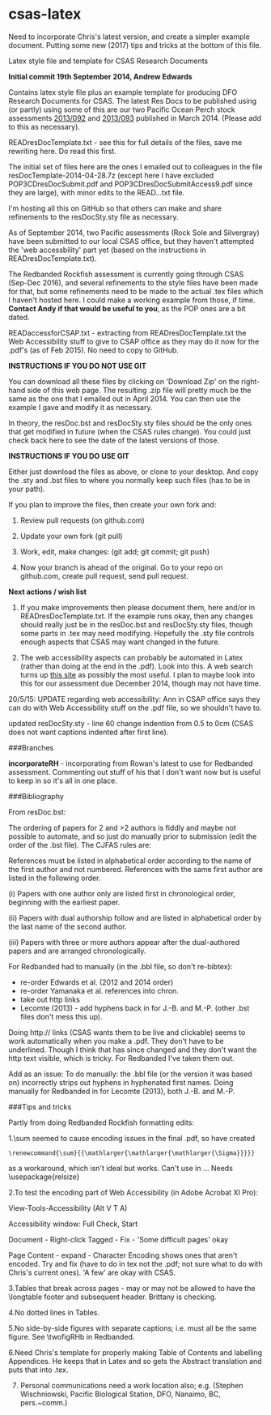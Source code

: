 csas-latex
==========

Need to incorporate Chris's latest version, and create a simpler example document. Putting some new (2017) tips and tricks at the bottom of this file. 

Latex style file and template for CSAS Research Documents

__Initial commit 19th September 2014, Andrew Edwards__

Contains latex style file plus an example template for producing DFO Research Documents for CSAS. The latest Res Docs to be published using (or partly) using some of this are our two Pacific Ocean Perch stock assessments [2013/092](http://www.dfo-mpo.gc.ca/csas-sccs/publications/resdocs-docrech/2013/2013_092-eng.html) and [2013/093](http://www.dfo-mpo.gc.ca/csas-sccs/publications/resdocs-docrech/2013/2013_093-eng.html) published in March 2014. (Please add to this as necessary).

READresDocTemplate.txt - see this for full details of the files, save me rewriting here. Do read this first.

The initial set of files here are the ones I emailed out to colleagues in the file resDocTemplate-2014-04-28.7z (except here I have excluded POP3CDresDocSubmit.pdf and POP3CDresDocSubmitAccess9.pdf since they are large), with minor edits to the READ...txt file.

I'm hosting all this on GitHub so that others can make and share refinements to the resDocSty.sty file as necessary.

As of September 2014, two Pacific assessments (Rock Sole and Silvergray) have been submitted to our local CSAS office, but they haven't attempted the 'web accessbility' part yet (based on the instructions in READresDocTemplate.txt). 

The Redbanded Rockfish assessment is currently going through CSAS (Sep-Dec 2016), and several refinements to the style files have been made for that, but some refinements need to be made to the actual .tex files which I haven't hosted here. I could make a working example from those, if time. **Contact Andy if that would be useful to you**, as the POP ones are a bit dated.

READaccessforCSAP.txt - extracting from READresDocTemplate.txt the Web Accessibility stuff to give to CSAP office as they may do it now for the .pdf's (as of Feb 2015). No need to copy to GitHub.

__INSTRUCTIONS IF YOU DO NOT USE GIT__

You can download all these files by clicking on 'Download Zip' on the right-hand side of this web page. The resulting .zip file will pretty much be the same as the one that I emailed out in April 2014. You can then use the example I gave and modify it as necessary.

In theory, the resDoc.bst and resDocSty.sty files should be the only ones that get modified in future (when the CSAS rules change). You could just check back here to see the date of the latest versions of those. 

__INSTRUCTIONS IF YOU DO USE GIT__

Either just download the files as above, or clone to your desktop. And copy the .sty and .bst files to where you normally keep such files (has to be in your path).

If you plan to improve the files, then create your own fork and:

1) Review pull requests (on github.com)

2) Update your own fork (git pull)

3) Work, edit, make changes: (git add; git commit; git push)

4) Now your branch is ahead of the original. Go to your repo on github.com, create pull request, send pull request.

__Next actions / wish list__

1. If you make improvements then please document them, here and/or in READresDocTemplate.txt. If the example runs okay, then any changes should really just be in the resDoc.bst and resDocSty.sty files, though some parts in .tex may need modifying. Hopefully the .sty file controls enough aspects that CSAS may want changed in the future.

2. The web accessibility aspects can probably be automated in Latex (rather than doing at the end in the .pdf). Look into this. A web search turns up 
[this site](http://tex.stackexchange.com/questions/124291/revisiting-producing-structured-pdfs-from-latex) as possibly the most useful. I plan to maybe look into this for our assessment due December 2014, though may not have time. 

20/5/15: UPDATE regarding web accessibility: Ann in CSAP office says they can do with Web Accessibility stuff on the .pdf file, so we shouldn't have to.

updated resDocSty.sty - line 60 change indention from 0.5 to 0cm (CSAS does not want captions indented after first line). 

###Branches

**incorporateRH** - incorporating from Rowan's latest to use for Redbanded assessment. Commenting out stuff of his that I don't want now but is useful to keep in so it's all in one place.


###Bibliography

From resDoc.bst:

The ordering of papers for 2 and >2 authors is fiddly and maybe not possible to automate, and so just do manually prior to submission
(edit the order of the .bst file). The CJFAS rules are:

References must be listed in alphabetical order according to the name of the first author and not numbered. References with the same first author are listed in the following order. 

(i) Papers with one author only are listed first in chronological order, beginning with the earliest paper. 

(ii) Papers with dual authorship follow and are listed in alphabetical order by the last name of the second author. 

(iii) Papers with three or more authors appear after the dual-authored  papers and are arranged chronologically. 

For Redbanded had to manually (in the .bbl file, so don't re-bibtex):

 - re-order Edwards et al. (2012 and 2014 order)
 - re-order Yamanaka et al. references into chron.
 - take out http links
 - Lecomte (2013) - add hyphens back in for J.-B. and M.-P. (other .bst files don't mess this up).


Doing http:// links (CSAS wants them to be live and clickable) seems to work automatically when you make a .pdf. They don't have to be underlined. Though I think that has since changed and they don't want the http text visible, which is tricky. For Redbanded I've taken them out.

Add as an issue: To do manually: the .bbl file (or the version it was based on) incorrectly strips out hyphens in hyphenated first names. Doing manually for Redbanded in for Lecomte (2013), both J.-B. and M.-P.

###Tips and tricks

Partly from doing Redbanded Rockfish formatting edits:

1.\sum seemed to cause encoding issues in the final .pdf, so have created 
	
	\renewcommand{\sum}{{\mathlarger{\mathlarger{\mathlarger{\Sigma}}}}}

as a workaround, which isn't ideal but works. Can't use in $..$. Needs \usepackage{relsize}


2.To test the encoding part of Web Accessibility (in Adobe Acrobat XI Pro):

View-Tools-Accessibility (Alt V T A)

Accessibility window: Full Check, Start

Document - Right-click Tagged - Fix - 'Some difficult pages' okay

Page Content - expand - Character Encoding shows ones that aren't encoded. Try and fix (have to do in tex not the .pdf; not sure what to do with Chris's current ones). 'A few' are okay with CSAS.

3.Tables that break across pages - may or may not be allowed to have the \longtable footer and subsequent header. Brittany is checking.

4.No dotted lines in Tables.

5.No side-by-side figures with separate captions; i.e. must all be the same figure. See \twofigRHb in Redbanded.

6.Need Chris's template for properly making Table of Contents and labelling Appendices. He keeps that in Latex and so gets the Abstract translation and puts that into .tex.

7. Personal communications need a work location also; e.g. (Stephen Wischniowski, Pacific Biological Station, DFO, Nanaimo, BC, pers.~comm.)



